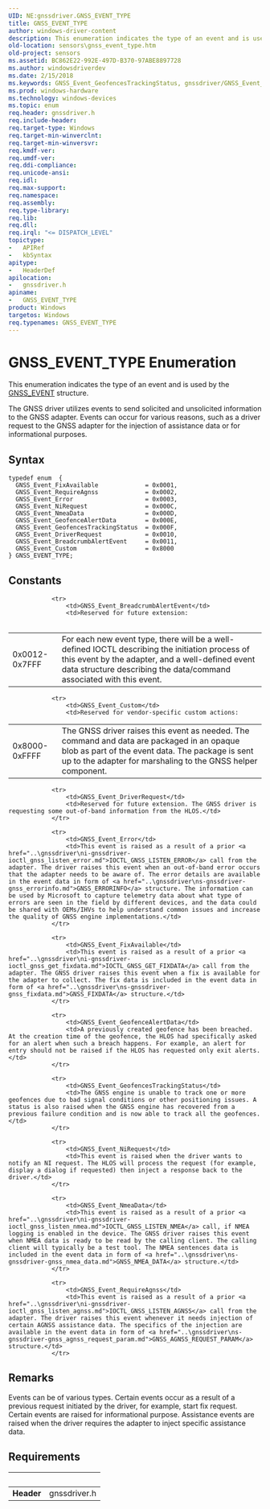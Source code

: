```yaml
---
UID: NE:gnssdriver.GNSS_EVENT_TYPE
title: GNSS_EVENT_TYPE
author: windows-driver-content
description: This enumeration indicates the type of an event and is used by the GNSS_EVENT structure.
old-location: sensors\gnss_event_type.htm
old-project: sensors
ms.assetid: BC862E22-992E-497D-B370-97ABE8897728
ms.author: windowsdriverdev
ms.date: 2/15/2018
ms.keywords: GNSS_Event_GeofencesTrackingStatus, gnssdriver/GNSS_Event_Error, gnssdriver/GNSS_Event_FixAvailable, gnssdriver/GNSS_Event_DriverRequest, GNSS_Event_FixAvailable, GNSS_Event_BreadcrumbAlertEvent, GNSS_EVENT_TYPE enumeration [Sensor Devices], GNSS_Event_NiRequest, gnssdriver/GNSS_Event_NmeaData, gnssdriver/GNSS_Event_NiRequest, gnssdriver/GNSS_Event_Custom, GNSS_Event_NmeaData, sensors.gnss_event_type, gnssdriver/GNSS_Event_GeofenceAlertData, gnssdriver/GNSS_Event_BreadcrumbAlertEvent, gnssdriver/GNSS_EVENT_TYPE, GNSS_Event_DriverRequest, GNSS_Event_Error, GNSS_Event_GeofenceAlertData, GNSS_Event_RequireAgnss, gnssdriver/GNSS_Event_RequireAgnss, gnssdriver/GNSS_Event_GeofencesTrackingStatus, GNSS_EVENT_TYPE, GNSS_Event_Custom
ms.prod: windows-hardware
ms.technology: windows-devices
ms.topic: enum
req.header: gnssdriver.h
req.include-header: 
req.target-type: Windows
req.target-min-winverclnt: 
req.target-min-winversvr: 
req.kmdf-ver: 
req.umdf-ver: 
req.ddi-compliance: 
req.unicode-ansi: 
req.idl: 
req.max-support: 
req.namespace: 
req.assembly: 
req.type-library: 
req.lib: 
req.dll: 
req.irql: "<= DISPATCH_LEVEL"
topictype:
-	APIRef
-	kbSyntax
apitype:
-	HeaderDef
apilocation:
-	gnssdriver.h
apiname:
-	GNSS_EVENT_TYPE
product: Windows
targetos: Windows
req.typenames: GNSS_EVENT_TYPE
---
```


# GNSS_EVENT_TYPE Enumeration
This enumeration indicates the type of an event and is used by the <a href="..\gnssdriver\ns-gnssdriver-gnss_event.md">GNSS_EVENT</a> structure.

The GNSS driver utilizes events to send solicited and unsolicited information to the GNSS adapter. Events can occur for various reasons, such as a driver request to the GNSS adapter for the injection of assistance data or for informational purposes.

## Syntax
````
typedef enum  { 
  GNSS_Event_FixAvailable             = 0x0001,
  GNSS_Event_RequireAgnss             = 0x0002,
  GNSS_Event_Error                    = 0x0003,
  GNSS_Event_NiRequest                = 0x000C,
  GNSS_Event_NmeaData                 = 0x000D,
  GNSS_Event_GeofenceAlertData        = 0x000E,
  GNSS_Event_GeofencesTrackingStatus  = 0x000F,
  GNSS_Event_DriverRequest            = 0x0010,
  GNSS_Event_BreadcrumbAlertEvent     = 0x0011,
  GNSS_Event_Custom                   = 0x8000
} GNSS_EVENT_TYPE;
````

## Constants

<table>
            
                <tr>
                    <td>GNSS_Event_BreadcrumbAlertEvent</td>
                    <td>Reserved for future extension:

<table>
<tr>
<td>
0x0012- 0x7FFF

</td>
<td>
For each new event type, there will be a well-defined IOCTL describing the initiation process of this event by the adapter, and a well-defined event data structure describing the data/command associated with this event.

</td>
</tr>
</table></td>
                </tr>
            
                <tr>
                    <td>GNSS_Event_Custom</td>
                    <td>Reserved for vendor-specific custom actions:

<table>
<tr>
<td>
0x8000-0xFFFF

</td>
<td>
The GNSS driver raises this event as needed. The command and data are packaged in an opaque blob as part of the event data. The package is sent up to the adapter for marshaling to the GNSS helper component.

</td>
</tr>
</table></td>
                </tr>
            
                <tr>
                    <td>GNSS_Event_DriverRequest</td>
                    <td>Reserved for future extension. The GNSS driver is requesting some out-of-band information from the HLOS.</td>
                </tr>
            
                <tr>
                    <td>GNSS_Event_Error</td>
                    <td>This event is raised as a result of a prior <a href="..\gnssdriver\ni-gnssdriver-ioctl_gnss_listen_error.md">IOCTL_GNSS_LISTEN_ERROR</a> call from the adapter. The driver raises this event when an out-of-band error occurs that the adapter needs to be aware of. The error details are available in the event data in form of <a href="..\gnssdriver\ns-gnssdriver-gnss_errorinfo.md">GNSS_ERRORINFO</a> structure. The information can be used by Microsoft to capture telemetry data about what type of errors are seen in the field by different devices, and the data could be shared with OEMs/IHVs to help understand common issues and increase the quality of GNSS engine implementations.</td>
                </tr>
            
                <tr>
                    <td>GNSS_Event_FixAvailable</td>
                    <td>This event is raised as a result of a prior <a href="..\gnssdriver\ni-gnssdriver-ioctl_gnss_get_fixdata.md">IOCTL_GNSS_GET_FIXDATA</a> call from the adapter. The GNSS driver raises this event when a fix is available for the adapter to collect. The fix data is included in the event data in form of <a href="..\gnssdriver\ns-gnssdriver-gnss_fixdata.md">GNSS_FIXDATA</a> structure.</td>
                </tr>
            
                <tr>
                    <td>GNSS_Event_GeofenceAlertData</td>
                    <td>A previously created geofence has been breached. At the creation time of the geofence, the HLOS had specifically asked for an alert when such a breach happens. For example, an alert for entry should not be raised if the HLOS has requested only exit alerts.</td>
                </tr>
            
                <tr>
                    <td>GNSS_Event_GeofencesTrackingStatus</td>
                    <td>The GNSS engine is unable to track one or more geofences due to bad signal conditions or other positioning issues. A status is also raised when the GNSS engine has recovered from a previous failure condition and is now able to track all the geofences.</td>
                </tr>
            
                <tr>
                    <td>GNSS_Event_NiRequest</td>
                    <td>This event is raised when the driver wants to notify an NI request. The HLOS will process the request (for example, display a dialog if requested) then inject a response back to the driver.</td>
                </tr>
            
                <tr>
                    <td>GNSS_Event_NmeaData</td>
                    <td>This event is raised as a result of a prior <a href="..\gnssdriver\ni-gnssdriver-ioctl_gnss_listen_nmea.md">IOCTL_GNSS_LISTEN_NMEA</a> call, if NMEA logging is enabled in the device. The GNSS driver raises this event when NMEA data is ready to be read by the calling client. The calling client will typically be a test tool. The NMEA sentences data is included in the event data in form of <a href="..\gnssdriver\ns-gnssdriver-gnss_nmea_data.md">GNSS_NMEA_DATA</a> structure.</td>
                </tr>
            
                <tr>
                    <td>GNSS_Event_RequireAgnss</td>
                    <td>This event is raised as a result of a prior <a href="..\gnssdriver\ni-gnssdriver-ioctl_gnss_listen_agnss.md">IOCTL_GNSS_LISTEN_AGNSS</a> call from the adapter. The driver raises this event whenever it needs injection of certain AGNSS assistance data. The specifics of the injection are available in the event data in form of <a href="..\gnssdriver\ns-gnssdriver-gnss_agnss_request_param.md">GNSS_AGNSS_REQUEST_PARAM</a> structure.</td>
                </tr>
</table>

## Remarks

Events can be of various types. Certain events occur as a result of a previous request initiated by the driver, for example, start fix request. Certain events are raised for informational purpose. Assistance events are raised when the driver requires the adapter to inject specific assistance data.

## Requirements
| &nbsp; | &nbsp; |
| ---- |:---- |
| **Header** | gnssdriver.h |